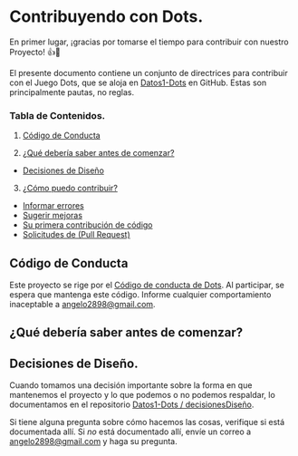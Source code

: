# Contribuyendo con Dots.

En primer lugar, ¡gracias por tomarse el tiempo para contribuir con nuestro Proyecto! :+1::tada:  

El presente documento contiene un conjunto de directrices para contribuir con el Juego Dots, que se aloja en 
[Datos1-Dots](https://github.com/DotsCE1103/Proyecto1_Dots) en GitHub.  Estas son principalmente pautas, no reglas. 

### Tabla de Contenidos.

1. [Código de Conducta](#code-of-conduct)
 
2. [¿Qué debería saber antes de comenzar?](#what-should-i-know-before-i-get-started)

* [Decisiones de Diseño](#design-decisions)

3. [¿Cómo puedo contribuir?](#how-can-i-contribute)
* [Informar errores](#reporting-bugs)
* [Sugerir mejoras](#suggesting-enhancements)
* [Su primera contribución de código](#your-first-code-contribution)
* [Solicitudes de (Pull Request)](#pull-requests)

## Código de Conducta

Este proyecto se rige por el [Código de conducta de Dots](https://github.com/DotsCE1103/Proyecto1_Dots/blob/master/CODE_OF_CONDUCT.md). Al participar, se espera que mantenga este código.
Informe cualquier comportamiento inaceptable a [angelo2898@gmail.com](mailto:angelo2898@gmail.com).

## ¿Qué debería saber antes de comenzar?


## Decisiones de Diseño.
Cuando tomamos una decisión importante sobre la forma en que mantenemos el proyecto y lo que podemos o no podemos respaldar,
lo documentamos en el repositorio [Datos1-Dots / decisionesDiseño](https://github.com/DotsCE1103/Proyecto1_Dots/blob/master/design-decisions).

Si tiene alguna pregunta sobre cómo hacemos las cosas, verifique si está documentada allí. Si *no* está documentado allí, 
envíe un correo a  [angelo2898@gmail.com](mailto:angelo2898@gmail.com) y haga su pregunta.
